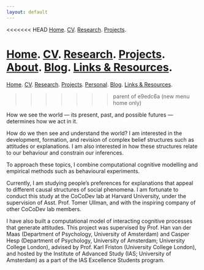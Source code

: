 ```yaml
---
layout: default
---
```


<<<<<<< HEAD
[Home](./). [CV](./assets/files/CV.pdf). [Research](./research.md). [Projects](./projects.md).

[Home](./). [CV](./assets/files/CV.pdf). [Research](./research.md). [Projects](./projects.md). [About](./about.md). [Blog](./thought.md). [Links & Resources](./links-resources.md).
=======
[Home](./). [CV](./assets/files/CV.pdf). [Research](./research.md). [Projects](./projects.md). [Personal](./about.md). [Blog](https://izabelej.wordpress.com/). [Links & Resources](./links-resources.md).
>>>>>>> parent of e9edc6a (new menu home only)

How we see the world — its present, past, and possible futures — determines how we act in it. 

How do we then see and understand the world? I am interested in the development, formation, and revision of complex belief structures such as attitudes or explanations. I am also interested in how these structures relate to our behaviour and constrain our inferences.

To approach these topics, I combine computational cognitive modelling and empirical methods such as behavioural experiments. 

Currently, I am studying people’s preferences for explanations that appeal to different causal structures of social phenomena. I am fortunate to conduct this study at the CoCoDev lab at Harvard University, under the supervision of Asst. Prof. Tomer Ullman, and with the inspiring company of other CoCoDev lab members. 

I have also built a computational model of interacting cognitive processes that generate attitudes. This project was supervised by Prof. Han van der Maas (Department of Psychology, University of Amsterdam) and Casper Hesp (Department of Psychology, University of Amsterdam; University College London), advised by Prof. Karl Friston (University College London), and hosted by the Institute of Advanced Study (IAS; University of Amsterdam) as a part of the IAS Excellence Students program.
